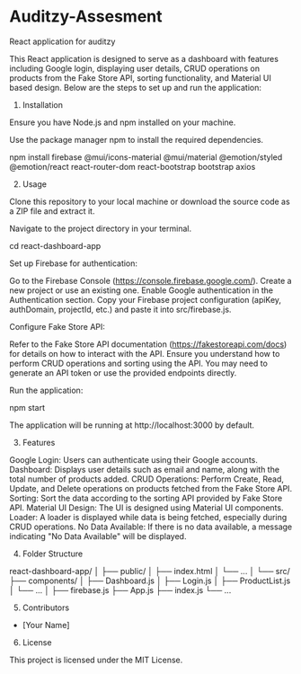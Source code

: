 # Auditzy-Assesment
React application for auditzy



This React application is designed to serve as a dashboard with features including Google login, displaying user details, CRUD operations on products from the Fake Store API, sorting functionality, and Material UI based design. Below are the steps to set up and run the application:

1. Installation

Ensure you have Node.js and npm installed on your machine.

Use the package manager npm to install the required dependencies.

npm install firebase @mui/icons-material @mui/material @emotion/styled @emotion/react react-router-dom react-bootstrap bootstrap axios

2. Usage

Clone this repository to your local machine or download the source code as a ZIP file and extract it.

Navigate to the project directory in your terminal.

cd react-dashboard-app

Set up Firebase for authentication:

Go to the Firebase Console (https://console.firebase.google.com/).
Create a new project or use an existing one.
Enable Google authentication in the Authentication section.
Copy your Firebase project configuration (apiKey, authDomain, projectId, etc.) and paste it into src/firebase.js.

Configure Fake Store API:

Refer to the Fake Store API documentation (https://fakestoreapi.com/docs) for details on how to interact with the API.
Ensure you understand how to perform CRUD operations and sorting using the API.
You may need to generate an API token or use the provided endpoints directly.

Run the application:

npm start

The application will be running at http://localhost:3000 by default.

3. Features

Google Login: Users can authenticate using their Google accounts.
Dashboard: Displays user details such as email and name, along with the total number of products added.
CRUD Operations: Perform Create, Read, Update, and Delete operations on products fetched from the Fake Store API.
Sorting: Sort the data according to the sorting API provided by Fake Store API.
Material UI Design: The UI is designed using Material UI components.
Loader: A loader is displayed while data is being fetched, especially during CRUD operations.
No Data Available: If there is no data available, a message indicating "No Data Available" will be displayed.

4. Folder Structure

react-dashboard-app/
│
├── public/
│ ├── index.html
│ └── ...
│
└── src/
├── components/
│ ├── Dashboard.js
│ ├── Login.js
│ ├── ProductList.js
│ └── ...
│
├── firebase.js
├── App.js
├── index.js
└── ...

5. Contributors

- [Your Name]

6. License

This project is licensed under the MIT License.

